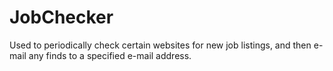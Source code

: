 # JobChecker
Used to periodically check certain websites for new job listings, and then e-mail any finds to a specified e-mail address.
